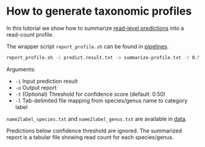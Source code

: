 # How to generate taxonomic profiles

In this tutorial we show how to summarize [read-level predictions](https://github.com/MicrobeLab/DeepMicrobes/blob/master/document/prediction.md) into a read-count profile.

The wrapper script `report_profile.sh` can be found in [pipelines](https://github.com/MicrobeLab/DeepMicrobes/tree/master/pipelines).

```sh
report_profile.sh -i predict.result.txt -o summarize.profile.txt -t 0.50 -l /path/to/DeepMicrobes/data/name2label.txt
```
Arguments: <br>
* `-i` Input prediction result
* `-o` Output report
* `-t` (Optional) Threshold for confidence score (default: 0.50)
* `-l` Tab-delimited file mapping from species/genus name to category label

`name2label_species.txt` and `name2label_genus.txt` are available in [data](https://github.com/MicrobeLab/DeepMicrobes/tree/master/data).

Predictions below confidence threshold are ignored. The summarized report is a tabular file showing read count for each species/genus.